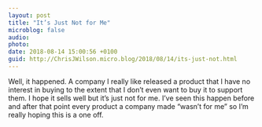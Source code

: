 ```yaml
---
layout: post
title: "It’s Just Not for Me"
microblog: false
audio: 
photo: 
date: 2018-08-14 15:00:56 +0100
guid: http://ChrisJWilson.micro.blog/2018/08/14/its-just-not.html
---
```

Well, it happened. A company I really like released a product that I have no interest in buying to the extent that I don’t even want to buy it to support them. I hope it sells well but it’s just not for me. I’ve seen this happen before and after that point every product a company made “wasn’t for me” so I’m really hoping this is a one off. 
